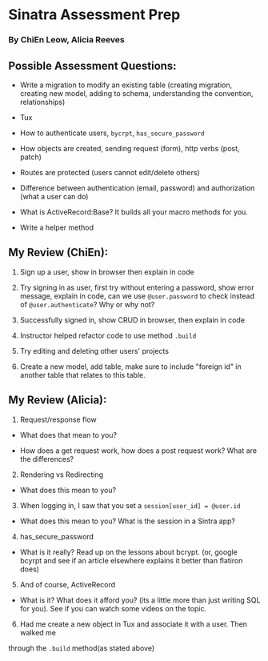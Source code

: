 # Sinatra Assessment Prep 

### By ChiEn Leow, Alicia Reeves 

## Possible Assessment Questions: 

- Write a migration to modify an existing table (creating migration, creating new model, adding to schema, understanding the convention, relationships) 

- Tux 

- How to authenticate users, `bycrpt`, `has_secure_password` 

- How objects are created, sending request (form), http verbs (post, patch) 

- Routes are protected (users cannot edit/delete others) 

- Difference between authentication (email, password) and authorization (what a user can do) 

- What is ActiveRecord:Base? It builds all your macro methods for you. 

- Write a helper method 

## My Review (ChiEn): 

1. Sign up a user, show in browser then explain in code 

2. Try signing in as user, first try without entering a password, show error message, explain in code, can we use `@user.password` to check instead of `@user.authenticate`? Why or why not? 

3. Successfully signed in, show CRUD in browser, then explain in code 

4. Instructor helped refactor code to use method `.build` 

5. Try editing and deleting other users' projects 

6. Create a new model, add table, make sure to include "foreign id" in another table that relates to this table. 

## My Review (Alicia): 

1. Request/response flow 

- What does that mean to you? 

- How does a get request work, how does a post request work? What are the differences? 

2. Rendering vs Redirecting 

- What does this mean to you? 

3. When logging in, I saw that you set a `session[user_id] = @user.id` 

- What does this mean to you? What is the session in a Sintra app? 

4. has_secure_password 

- What is it really? Read up on the lessons about bcrypt. (or, google bcyrpt and see if an article elsewhere explains it better than flatiron does) 

5. And of course, ActiveRecord 

- What is it? What does it afford you? (its a little more than just writing SQL for you). See if you can watch some videos on the topic.  

6. Had me create a new object in Tux and associate it with a user. Then walked me 

through the `.build` method(as stated above) 

 

 
